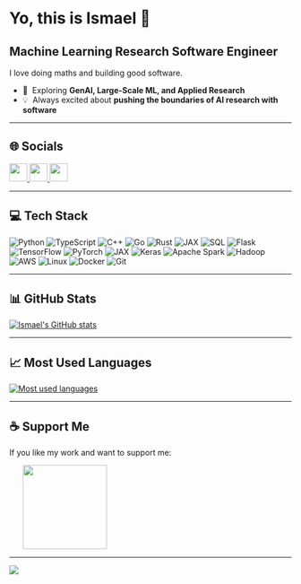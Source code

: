 Yo, this is Ismael 👋
======================

Machine Learning Research Software Engineer
----------------------------------------------

I love doing maths and building good software.

* 🔭  Exploring **GenAI, Large-Scale ML, and Applied Research**  
* 💡  Always excited about **pushing the boundaries of AI research with software**   

---

## 🌐 Socials

<p align="left">
<a href="https://github.com/IsmaelMekene" target="_blank" rel="noreferrer">
  <img src="https://raw.githubusercontent.com/danielcranney/readme-generator/main/public/icons/socials/github.svg" width="32" height="32" />
</a>  
<a href="https://www.linkedin.com/in/ismael-c-9a7792136/" target="_blank" rel="noreferrer">
  <img src="https://raw.githubusercontent.com/danielcranney/readme-generator/main/public/icons/socials/linkedin.svg" width="32" height="32" />
</a>  
<a href="https://x.com/i_smaeel_" target="_blank" rel="noreferrer">
  <img src="https://raw.githubusercontent.com/danielcranney/readme-generator/main/public/icons/socials/twitter.svg" width="32" height="32" />
</a>
</p>

---

## 💻 Tech Stack
 
![Python](https://img.shields.io/badge/python-3670A0?style=for-the-badge&logo=python&logoColor=ffdd54)
![TypeScript](https://img.shields.io/badge/TypeScript-%23007ACC.svg?style=for-the-badge&logo=typescript&logoColor=white)
![C++](https://img.shields.io/badge/C++-%2300599C.svg?style=for-the-badge&logo=c%2B%2B&logoColor=white)
![Go](https://img.shields.io/badge/Go-%2300ADD8.svg?style=for-the-badge&logo=go&logoColor=white)
![Rust](https://img.shields.io/badge/Rust-%23000000.svg?style=for-the-badge&logo=rust&logoColor=white)
![JAX](https://img.shields.io/badge/JAX-%23FFD700.svg?style=for-the-badge&logo=google&logoColor=black)
![SQL](https://img.shields.io/badge/sql-4479A1.svg?style=for-the-badge&logo=mysql&logoColor=white)
![Flask](https://img.shields.io/badge/flask-%23000.svg?style=for-the-badge&logo=flask&logoColor=white) 
![TensorFlow](https://img.shields.io/badge/tensorflow-%23FF6F00.svg?style=for-the-badge&logo=tensorflow&logoColor=white)
![PyTorch](https://img.shields.io/badge/pytorch-%23EE4C2C.svg?style=for-the-badge&logo=pytorch&logoColor=white)
![JAX](https://img.shields.io/badge/JAX-%23FFD700.svg?style=for-the-badge&logo=google&logoColor=black)
![Keras](https://img.shields.io/badge/Keras-%23D00000.svg?style=for-the-badge&logo=keras&logoColor=white)
![Apache Spark](https://img.shields.io/badge/Apache%20Spark-FDB92D.svg?style=for-the-badge&logo=apache-spark&logoColor=black)
![Hadoop](https://img.shields.io/badge/Hadoop-%2328A745.svg?style=for-the-badge&logo=apachehadoop&logoColor=white)
![AWS](https://img.shields.io/badge/AWS-%23FF9900.svg?style=for-the-badge&logo=amazon-aws&logoColor=white)
![Linux](https://img.shields.io/badge/Linux-FCC624?style=for-the-badge&logo=linux&logoColor=black)
![Docker](https://img.shields.io/badge/docker-%230db7ed.svg?style=for-the-badge&logo=docker&logoColor=white)
![Git](https://img.shields.io/badge/Git-F05033?style=for-the-badge&logo=git&logoColor=white)

---

## 📊 GitHub Stats

<a href="https://github.com/IsmaelMekene">
  <img src="https://github-readme-stats.vercel.app/api?username=IsmaelMekene&show_icons=true&count_private=true&include_all_commits=true&title_color=0891b2&text_color=ffffff&icon_color=0891b2&bg_color=1c1917&hide_border=true&show_icons=true" alt="Ismael's GitHub stats" />
</a>

---

## 📈 Most Used Languages

<a href="https://github.com/IsmaelMekene">
  <img src="https://github-readme-stats.vercel.app/api/top-langs/?username=IsmaelMekene&layout=compact&hide=jupyter%20notebook&title_color=0891b2&text_color=ffffff&icon_color=0891b2&bg_color=1c1917&hide_border=true&count_private=true" alt="Most used languages" />
</a>

---

## ☕ Support Me

If you like my work and want to support me:  

<ul style="list-style-type: none; margin: 0;">
<li style="display: inline-block; margin-right: 0.25rem;">
<a href="https://buymeacoffee.com/ismaelmekene">
<img src="https://cdn.buymeacoffee.com/buttons/v2/default-yellow.png" width="150"/>
</a>
</li>
</ul>

---

[![](https://visitcount.itsvg.in/api?id=IsmaelMekene&icon=5&color=0)](https://visitcount.itsvg.in)

